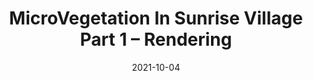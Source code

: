 ---
title: "MicroVegetation In Sunrise Village Part 1 – Rendering"
tags: [tech-art, how-to, vegetation, unity, InnoGames, C#]
category: tech-art
thumbnail: 2021-10-04-microvegetation1/thumbnail.png
comments: true
date: 2021-10-04
description: In Sunrise Village you can explore a beautiful world full of lush vegetation. The first article is about rendering vegetation.
url: https://tech.innogames.com/microvegetation-in-sunrise-village-part-3-painting-vegetation
---
